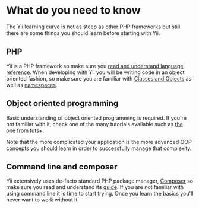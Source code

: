 # What do you need to know

The Yii learning curve is not as steep as other PHP frameworks but still there are some things you should learn before starting with Yii.

## PHP

Yii is a PHP framework so make sure you [read and understand language reference](https://php.net/manual/en/langref.php).
When developing with Yii you will be writing code in an object oriented fashion, so make sure you are familiar with [Classes and Objects](https://php.net/manual/en/language.oop5.basic.php) as well as [namespaces](https://php.net/manual/en/language.namespaces.php).

## Object oriented programming

Basic understanding of object oriented programming is required. If you're not familiar with it, check one of the many
tutorials available such as [the one from tuts+](https://code.tutsplus.com/tutorials/object-oriented-php-for-beginners--net-12762).

Note that the more complicated your application is the more advanced OOP concepts you should learn in order to successfully
manage that complexity.

## Command line and composer

Yii extensively uses de-facto standard PHP package manager, [Composer](https://getcomposer.org/) so make sure you read
and understand its [guide](https://getcomposer.org/doc/01-basic-usage.md). If you are not familiar with using command line it is time to start trying. Once you
learn the basics you'll never want to work without it.

